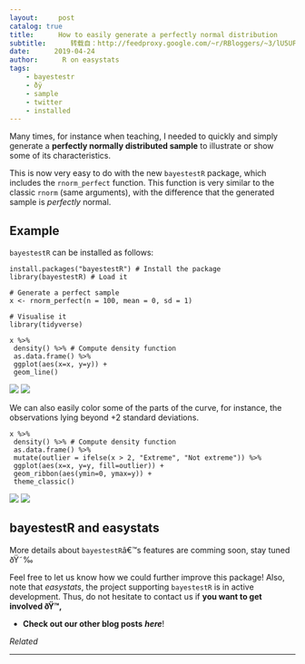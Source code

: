 ```yaml
---
layout:     post
catalog: true
title:      How to easily generate a perfectly normal distribution
subtitle:      转载自：http://feedproxy.google.com/~r/RBloggers/~3/lU5UFhUWCaw/
date:      2019-04-24
author:      R on easystats
tags:
    - bayestestr
    - ðÿ
    - sample
    - twitter
    - installed
---
```






Many times, for instance when teaching, I needed to quickly and simply generate a **perfectly normally distributed sample** to illustrate or show some of its characteristics.

This is now very easy to do with the new `bayestestR` package, which includes the `rnorm_perfect` function. This function is very similar to the classic `rnorm` (same arguments), with the difference that the generated sample is *perfectly* normal.

## Example

`bayestestR` can be installed as follows:

```
install.packages("bayestestR") # Install the package
library(bayestestR) # Load it
```

```
# Generate a perfect sample
x <- rnorm_perfect(n = 100, mean = 0, sd = 1)

# Visualise it
library(tidyverse)

x %>% 
 density() %>% # Compute density function
 as.data.frame() %>% 
 ggplot(aes(x=x, y=y)) +
 geom_line()
```

![](https://i0.wp.com/easystats.github.io/blog/blog/posts/bayestestR_rnorm_perfect_files/figure-html/unnamed-chunk-4-1.png?w=450&ssl=1)
![](https://i0.wp.com/easystats.github.io/blog/blog/posts/bayestestR_rnorm_perfect_files/figure-html/unnamed-chunk-4-1.png?w=450&ssl=1)


We can also easily color some of the parts of the curve, for instance, the observations lying beyond +2 standard deviations.

```
x %>% 
 density() %>% # Compute density function
 as.data.frame() %>% 
 mutate(outlier = ifelse(x > 2, "Extreme", "Not extreme")) %>% 
 ggplot(aes(x=x, y=y, fill=outlier)) +
 geom_ribbon(aes(ymin=0, ymax=y)) +
 theme_classic()
```

![](https://i1.wp.com/easystats.github.io/blog/blog/posts/bayestestR_rnorm_perfect_files/figure-html/unnamed-chunk-5-1.png?w=450&ssl=1)
![](https://i1.wp.com/easystats.github.io/blog/blog/posts/bayestestR_rnorm_perfect_files/figure-html/unnamed-chunk-5-1.png?w=450&ssl=1)


## bayestestR and easystats

More details about `bayestestR`â€™s features are comming soon, stay tuned ðŸ˜‰

Feel free to let us know how we could further improve this package! Also, note that *easystats*, the project supporting `bayestestR` is in active development. Thus, do not hesitate to contact us if **you want to get involved ðŸ™‚**

- **Check out our other blog posts** ***here***!



*Related*








---
